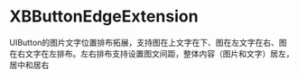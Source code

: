# XBButtonEdgeExtension
UIButton的图片文字位置排布拓展，支持图在上文字在下、图在左文字在右、图在右文字在左排布。左右排布支持设置图文间距，整体内容（图片和文字）居左，居中和居右
